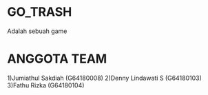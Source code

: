 # GO_TRASH
Adalah sebuah game

# ANGGOTA TEAM
1)Jumiathul Sakdiah (G64180008)
2)Denny Lindawati S (G64180103)
3)Fathu Rizka       (G64180104)

